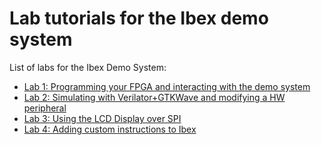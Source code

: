 # Lab tutorials for the Ibex demo system

List of labs for the Ibex Demo System:
- [Lab 1: Programming your FPGA and interacting with the demo system](./lab1.md)
- [Lab 2: Simulating with Verilator+GTKWave and modifying a HW peripheral](./lab2.md)
- [Lab 3: Using the LCD Display over SPI](./lab3.md)
- [Lab 4: Adding custom instructions to Ibex](./lab4.md)

